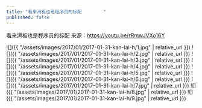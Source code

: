 ```yaml
---
title: "看来滑板也是程序员的标配        "
published: false
---
```

看来滑板也是程序员的标配          来源：https://youtu.be/rRmwJVXo16Y



![]({{ "/assets/images/2017/01/2017-01-31-kan-lai-h/1.jpg" | relative_url }})
![]({{ "/assets/images/2017/01/2017-01-31-kan-lai-h/2.jpg" | relative_url }})
![]({{ "/assets/images/2017/01/2017-01-31-kan-lai-h/3.jpg" | relative_url }})
![]({{ "/assets/images/2017/01/2017-01-31-kan-lai-h/4.jpg" | relative_url }})
![]({{ "/assets/images/2017/01/2017-01-31-kan-lai-h/5.jpg" | relative_url }})
![]({{ "/assets/images/2017/01/2017-01-31-kan-lai-h/6.jpg" | relative_url }})
![]({{ "/assets/images/2017/01/2017-01-31-kan-lai-h/7.jpg" | relative_url }})
![]({{ "/assets/images/2017/01/2017-01-31-kan-lai-h/8.jpg" | relative_url }})
![]({{ "/assets/images/2017/01/2017-01-31-kan-lai-h/9.jpg" | relative_url }})
